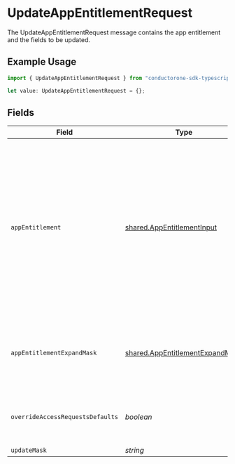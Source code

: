 # UpdateAppEntitlementRequest

The UpdateAppEntitlementRequest message contains the app entitlement and the fields to be updated.

## Example Usage

```typescript
import { UpdateAppEntitlementRequest } from "conductorone-sdk-typescript/sdk/models/shared";

let value: UpdateAppEntitlementRequest = {};
```

## Fields

| Field                                                                                                                                                                                                                                                                                                 | Type                                                                                                                                                                                                                                                                                                  | Required                                                                                                                                                                                                                                                                                              | Description                                                                                                                                                                                                                                                                                           |
| ----------------------------------------------------------------------------------------------------------------------------------------------------------------------------------------------------------------------------------------------------------------------------------------------------- | ----------------------------------------------------------------------------------------------------------------------------------------------------------------------------------------------------------------------------------------------------------------------------------------------------- | ----------------------------------------------------------------------------------------------------------------------------------------------------------------------------------------------------------------------------------------------------------------------------------------------------- | ----------------------------------------------------------------------------------------------------------------------------------------------------------------------------------------------------------------------------------------------------------------------------------------------------- |
| `appEntitlement`                                                                                                                                                                                                                                                                                      | [shared.AppEntitlementInput](../../../sdk/models/shared/appentitlementinput.md)                                                                                                                                                                                                                       | :heavy_minus_sign:                                                                                                                                                                                                                                                                                    | The app entitlement represents one permission in a downstream App (SAAS) that can be granted. For example, GitHub Read vs GitHub Write.<br/><br/>This message contains a oneof named max_grant_duration. Only a single field of the following list may be set at a time:<br/>  - durationUnset<br/>  - durationGrant<br/> |
| `appEntitlementExpandMask`                                                                                                                                                                                                                                                                            | [shared.AppEntitlementExpandMask](../../../sdk/models/shared/appentitlementexpandmask.md)                                                                                                                                                                                                             | :heavy_minus_sign:                                                                                                                                                                                                                                                                                    | The app entitlement expand mask allows the user to get additional information when getting responses containing app entitlement views.                                                                                                                                                                |
| `overrideAccessRequestsDefaults`                                                                                                                                                                                                                                                                      | *boolean*                                                                                                                                                                                                                                                                                             | :heavy_minus_sign:                                                                                                                                                                                                                                                                                    | Flag to indicate that access request defaults, if any are applied to these entitlements, should be overridden.                                                                                                                                                                                        |
| `updateMask`                                                                                                                                                                                                                                                                                          | *string*                                                                                                                                                                                                                                                                                              | :heavy_minus_sign:                                                                                                                                                                                                                                                                                    | N/A                                                                                                                                                                                                                                                                                                   |